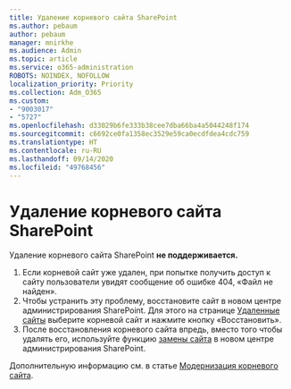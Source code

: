 ```yaml
---
title: Удаление корневого сайта SharePoint
ms.author: pebaum
author: pebaum
manager: mnirkhe
ms.audience: Admin
ms.topic: article
ms.service: o365-administration
ROBOTS: NOINDEX, NOFOLLOW
localization_priority: Priority
ms.collection: Adm_O365
ms.custom:
- "9003017"
- "5727"
ms.openlocfilehash: d33029b6fe333b38cee7dba66ba4a5044248f174
ms.sourcegitcommit: c6692ce0fa1358ec3529e59ca0ecdfdea4cdc759
ms.translationtype: HT
ms.contentlocale: ru-RU
ms.lasthandoff: 09/14/2020
ms.locfileid: "49768456"
---
```

# <a name="delete-the-sharepoint-root-site"></a>Удаление корневого сайта SharePoint

Удаление корневого сайта SharePoint **не поддерживается.**

1.  Если корневой сайт уже удален, при попытке получить доступ к сайту пользователи увидят сообщение об ошибке 404, «Файл не найден».
2.  Чтобы устранить эту проблему, восстановите сайт в новом центре администрирования SharePoint. Для этого на странице [Удаленные сайты](https://admin.microsoft.com/sharepoint?page=recycleBin&modern=true) выберите корневой сайт и нажмите кнопку «Восстановить».
3.  После восстановления корневого сайта впредь, вместо того чтобы удалять его, используйте функцию [замены сайта](https://docs.microsoft.com/sharepoint/modern-root-site#replace-your-root-site) в новом центре администрирования SharePoint.

Дополнительную информацию см. в статье [Модернизация корневого сайта](https://docs.microsoft.com/sharepoint/modern-root-site).